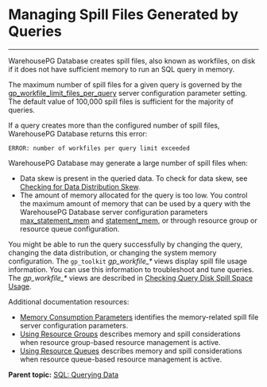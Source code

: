 # Managing Spill Files Generated by Queries
---

WarehousePG Database creates spill files, also known as workfiles, on disk if it does not have sufficient memory to run an SQL query in memory.

The maximum number of spill files for a given query is governed by the [gp\_workfile\_limit\_files\_per\_query](../../../ref_guide/config_params/guc-list.html) server configuration parameter setting. The default value of 100,000 spill files is sufficient for the majority of queries.

If a query creates more than the configured number of spill files, WarehousePG Database returns this error:

```
ERROR: number of workfiles per query limit exceeded
```

WarehousePG Database may generate a large number of spill files when:

-   Data skew is present in the queried data. To check for data skew, see [Checking for Data Distribution Skew](../../managing/monitor.html).
-   The amount of memory allocated for the query is too low. You control the maximum amount of memory that can be used by a query with the WarehousePG Database server configuration parameters [max\_statement\_mem](../../../ref_guide/config_params/guc-list.html) and [statement\_mem](../../../ref_guide/config_params/guc-list.html), or through resource group or resource queue configuration.

You might be able to run the query successfully by changing the query, changing the data distribution, or changing the system memory configuration. The `gp_toolkit` *gp\_workfile\_\** views display spill file usage information. You can use this information to troubleshoot and tune queries. The *gp\_workfile\_\** views are described in [Checking Query Disk Spill Space Usage](../../../ref_guide/gp_toolkit.html).

Additional documentation resources:

-   [Memory Consumption Parameters](../../../ref_guide/config_params/guc_category-list.html) identifies the memory-related spill file server configuration parameters.
-   [Using Resource Groups](../../workload_mgmt_resgroups.html) describes memory and spill considerations when resource group-based resource management is active.
-   [Using Resource Queues](../../workload_mgmt.html) describes memory and spill considerations when resource queue-based resource management is active.

**Parent topic:** [SQL: Querying Data](../../query/topics/query.html)


